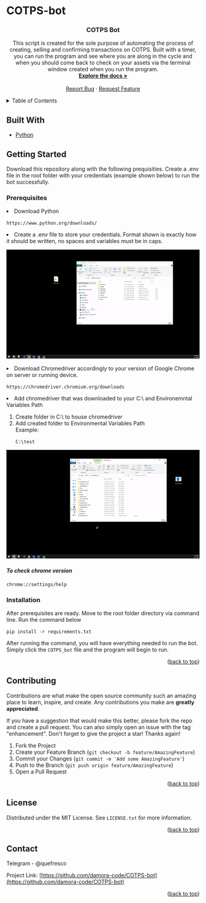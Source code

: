 # COTPS-bot
<div id="top"></div>

<!-- PROJECT SHIELDS -->
<!--
*** I'm using markdown "reference style" links for readability.
*** Reference links are enclosed in brackets [ ] instead of parentheses ( ).
*** See the bottom of this document for the declaration of the reference variables
*** for contributors-url, forks-url, etc. This is an optional, concise syntax you may use.
*** https://www.markdownguide.org/basic-syntax/#reference-style-links
-->

<!-- PROJECT LOGO -->

<h3 align="center">COTPS Bot</h3>

  <p align="center">
    This script is created for the sole purpose of automating the process of creating, selling and confirming transactions on COTPS. Built with a timer, you can run the program and see where you are along in the cycle and when you should come back to check on your assets via the terminal window created when you run the program.
    <br />
    <a href="https://github.com/damora-code/COTPS-bot"><strong>Explore the docs »</strong></a>
    <br />
    <br />
    <a href="https://github.com/damora-code/COTPS-bot/issues">Report Bug</a>
    ·
    <a href="https://github.com/damora-code/COTPS-bot/issues">Request Feature</a>
  </p>
</div>



<!-- TABLE OF CONTENTS -->
<details>
  <summary>Table of Contents</summary>
  <ol>
    <li>
      <a href="#built-with">Built With</a>
    </li>
    <li>
      <a href="#getting-started">Getting Started</a>
      <ul>
        <li><a href="#prerequisites">Prerequisites</a></li>
        <li><a href="#installation">Installation</a></li>
      </ul>
    </li>
    <li><a href="#contributing">Contributing</a></li>
    <li><a href="#license">License</a></li>
    <li><a href="#contact">Contact</a></li>
  </ol>
</details>

## Built With

* [Python](https://www.python.org/)


<!-- GETTING STARTED -->
## Getting Started

Download this repository along with the following prequisities. Create a .env file in the root folder with your credentials (example shown below) to run the bot successfully.

### Prerequisites

  <li>
  Download Python
  </li>

  
  ```
  https://www.python.org/downloads/
  ```
  
   <li>
  Create a .env file to store your credentials. Format shown is exactly how it should be written, no spaces and variables must be in caps.
  </li>

  ![env_example](https://github.com/damora-code/COTPS-bot/blob/main/images/env_ex.gif "env_example")

  <li>
  Download Chromedriver accordingly to your version of Google Chrome on server or running device.
  </li>
  
  
  ```
  https://chromedriver.chromium.org/downloads
  ```
  
  <li>
  Add chromedriver that was downloaded to your C:\ and Environemntal Variables Path
  </li>
  <ol>
  
  <li>
  Create folder in C:\ to house chromedriver
  </li>
  <li>
    Add created folder to Environmental Variables Path
  </li>
  Example:
  
  ```
  C:\test
  ```
  </ol>
  
  ![example](https://github.com/damora-code/COTPS-bot/blob/main/images/chromedriver_ex.gif "example")
  
  #### *To check chrome version*
  ```
  chrome://settings/help
  ```
  
### Installation

After prerequisites are ready. Move to the root folder directory via command line. Run the command below
```
pip install -r requirements.txt
```

After running the command, you will have everything needed to run the bot. Simply click the `COTPS_bot` file and the program will begin to run.
<p align="right">(<a href="#top">back to top</a>)</p>


<!-- CONTRIBUTING -->
## Contributing

Contributions are what make the open source community such an amazing place to learn, inspire, and create. Any contributions you make are **greatly appreciated**.

If you have a suggestion that would make this better, please fork the repo and create a pull request. You can also simply open an issue with the tag "enhancement".
Don't forget to give the project a star! Thanks again!

1. Fork the Project
2. Create your Feature Branch (`git checkout -b feature/AmazingFeature`)
3. Commit your Changes (`git commit -m 'Add some AmazingFeature'`)
4. Push to the Branch (`git push origin feature/AmazingFeature`)
5. Open a Pull Request

<p align="right">(<a href="#top">back to top</a>)</p>



<!-- LICENSE -->
## License

Distributed under the MIT License. See `LICENSE.txt` for more information.

<p align="right">(<a href="#top">back to top</a>)</p>



<!-- CONTACT -->
## Contact

Telegram - @quefresco

Project Link: [https://github.com/damora-code/COTPS-bot](https://github.com/damora-code/COTPS-bot)

<p align="right">(<a href="#top">back to top</a>)</p>

